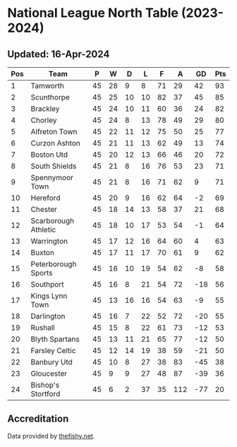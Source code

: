 # National League North Table (2023-2024)
## Updated: 16-Apr-2024

| Pos | Team | P | W | D | L | F | A | GD | Pts |
| --- | --- | --- | --- | --- | --- | --- | --- | --- | --- |
| 1 | Tamworth | 45 | 28 | 9 | 8 | 71 | 29 | 42 | 93 |
| 2 | Scunthorpe | 45 | 25 | 10 | 10 | 82 | 37 | 45 | 85 |
| 3 | Brackley | 45 | 24 | 10 | 11 | 60 | 36 | 24 | 82 |
| 4 | Chorley | 45 | 24 | 8 | 13 | 78 | 49 | 29 | 80 |
| 5 | Alfreton Town | 45 | 22 | 11 | 12 | 75 | 50 | 25 | 77 |
| 6 | Curzon Ashton | 45 | 21 | 11 | 13 | 62 | 49 | 13 | 74 |
| 7 | Boston Utd | 45 | 20 | 12 | 13 | 66 | 46 | 20 | 72 |
| 8 | South Shields | 45 | 21 | 8 | 16 | 76 | 53 | 23 | 71 |
| 9 | Spennymoor Town | 45 | 21 | 8 | 16 | 71 | 62 | 9 | 71 |
| 10 | Hereford | 45 | 20 | 9 | 16 | 62 | 64 | -2 | 69 |
| 11 | Chester | 45 | 18 | 14 | 13 | 58 | 37 | 21 | 68 |
| 12 | Scarborough Athletic | 45 | 18 | 10 | 17 | 53 | 54 | -1 | 64 |
| 13 | Warrington | 45 | 17 | 12 | 16 | 64 | 60 | 4 | 63 |
| 14 | Buxton | 45 | 17 | 11 | 17 | 70 | 61 | 9 | 62 |
| 15 | Peterborough Sports | 45 | 16 | 10 | 19 | 54 | 62 | -8 | 58 |
| 16 | Southport | 45 | 16 | 8 | 21 | 54 | 72 | -18 | 56 |
| 17 | Kings Lynn Town | 45 | 13 | 16 | 16 | 54 | 63 | -9 | 55 |
| 18 | Darlington | 45 | 16 | 7 | 22 | 52 | 72 | -20 | 55 |
| 19 | Rushall | 45 | 15 | 8 | 22 | 61 | 73 | -12 | 53 |
| 20 | Blyth Spartans | 45 | 13 | 11 | 21 | 65 | 77 | -12 | 50 |
| 21 | Farsley Celtic | 45 | 12 | 14 | 19 | 38 | 59 | -21 | 50 |
| 22 | Banbury Utd | 45 | 10 | 8 | 27 | 38 | 83 | -45 | 38 |
| 23 | Gloucester | 45 | 9 | 9 | 27 | 48 | 87 | -39 | 36 |
| 24 | Bishop's Stortford | 45 | 6 | 2 | 37 | 35 | 112 | -77 | 20 |

## Accreditation 

Data provided by [thefishy.net](https://www.thefishy.net/).